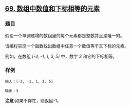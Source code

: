 ## [69. 数组中数值和下标相等的元素](https://www.acwing.com/problem/content/65/)

### 题目

假设一个单调递增的数组里的每个元素都是整数并且是唯一的。

请编程实现一个函数找出数组中任意一个数值等于其下标的元素。

例如，在数组 *[-3, -1, 1, 3, 5]* 中，数字 *3* 和它的下标相等。

### 样例

```
输入：[-3, -1, 1, 3, 5]

输出：3
```

**注意**:如果不存在，则返回-1。
